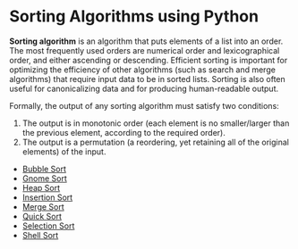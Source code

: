 # Sorting Algorithms using Python

**Sorting algorithm** is an algorithm that puts elements of a list into an order. The most frequently used orders are numerical order and lexicographical order, and either ascending or descending. Efficient sorting is important for optimizing the efficiency of other algorithms (such as search and merge algorithms) that require input data to be in sorted lists. Sorting is also often useful for canonicalizing data and for producing human-readable output.

Formally, the output of any sorting algorithm must satisfy two conditions:

1. The output is in monotonic order (each element is no smaller/larger than the previous element, according to the required order).
2. The output is a permutation (a reordering, yet retaining all of the original elements) of the input.

- [Bubble Sort](https://github.com/StPfeffer/sort-algorithms-python/blob/main/bubblesort.py)
- [Gnome Sort](https://github.com/StPfeffer/sort-algorithms-python/blob/main/gnomesort.py)
- [Heap Sort](https://github.com/StPfeffer/sort-algorithms-python/blob/main/heapsort.py)
- [Insertion Sort](https://github.com/StPfeffer/sort-algorithms-python/blob/main/insertionsort.py)
- [Merge Sort](https://github.com/StPfeffer/sort-algorithms-python/blob/main/mergesort.py)
- [Quick Sort](https://github.com/StPfeffer/sort-algorithms-python/blob/main/quicksort.py)
- [Selection Sort](https://github.com/StPfeffer/sort-algorithms-python/blob/main/selectionsort.py)
- [Shell Sort](https://github.com/StPfeffer/sort-algorithms-python/blob/main/shellsort.py)
